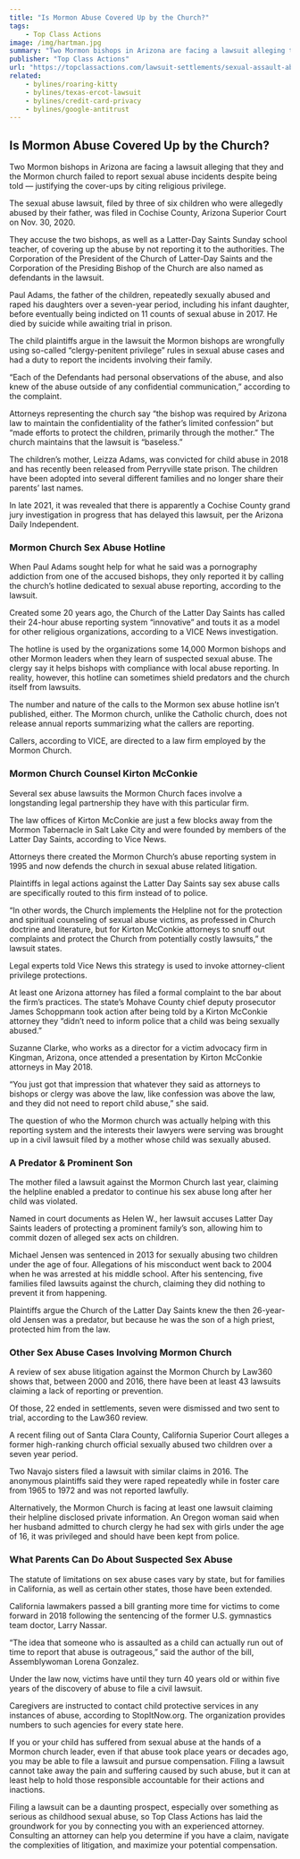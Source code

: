 ```yaml
---
title: "Is Mormon Abuse Covered Up by the Church?"
tags: 
    - Top Class Actions
image: /img/hartman.jpg
summary: "Two Mormon bishops in Arizona are facing a lawsuit alleging that they and the Mormon church failed to report sexual abuse incidents despite being told — justifying the cover-ups by citing religious privilege."
publisher: "Top Class Actions"
url: "https://topclassactions.com/lawsuit-settlements/sexual-assault-abuse/is-mormon-abuse-covered-up-by-the-church/"
related: 
    - bylines/roaring-kitty
    - bylines/texas-ercot-lawsuit
    - bylines/credit-card-privacy
    - bylines/google-antitrust
---
```

## Is Mormon Abuse Covered Up by the Church?

Two Mormon bishops in Arizona are facing a lawsuit alleging that they and the Mormon church failed to report sexual abuse incidents despite being told — justifying the cover-ups by citing religious privilege.

The sexual abuse lawsuit, filed by three of six children who were allegedly abused by their father, was filed in Cochise County, Arizona Superior Court on Nov. 30, 2020.

They accuse the two bishops, as well as a Latter-Day Saints Sunday school teacher, of covering up the abuse by not reporting it to the authorities. The Corporation of the President of the Church of Latter-Day Saints and the Corporation of the Presiding Bishop of the Church are also named as defendants in the lawsuit.

Paul Adams, the father of the children, repeatedly sexually abused and raped his daughters over a seven-year period, including his infant daughter, before eventually being indicted on 11 counts of sexual abuse in 2017. He died by suicide while awaiting trial in prison.

The child plaintiffs argue in the lawsuit the Mormon bishops are wrongfully using so-called “clergy-penitent privilege” rules in sexual abuse cases and had a duty to report the incidents involving their family.

“Each of the Defendants had personal observations of the abuse, and also knew of the abuse outside of any confidential communication,” according to the complaint.

Attorneys representing the church say “the bishop was required by Arizona law to maintain the confidentiality of the father’s limited confession” but “made efforts to protect the children, primarily through the mother.” The church maintains that the lawsuit is “baseless.”

The children’s mother, Leizza Adams, was convicted for child abuse in 2018 and has recently been released from Perryville state prison. The children have been adopted into several different families and no longer share their parents’ last names.

In late 2021, it was revealed that there is apparently a Cochise County grand jury investigation in progress that has delayed this lawsuit, per the Arizona Daily Independent.

### Mormon Church Sex Abuse Hotline

When Paul Adams sought help for what he said was a pornography addiction from one of the accused bishops, they only reported it by calling the church’s hotline dedicated to sexual abuse reporting, according to the lawsuit.

Created some 20 years ago, the Church of the Latter Day Saints has called their 24-hour abuse reporting system “innovative” and touts it as a model for other religious organizations, according to a VICE News investigation.

The hotline is used by the organizations some 14,000 Mormon bishops and other Mormon leaders when they learn of suspected sexual abuse.  The clergy say it helps bishops with compliance with local abuse reporting. In reality, however, this hotline can sometimes shield predators and the church itself from lawsuits.

The number and nature of the calls to the Mormon sex abuse hotline isn’t published, either. The Mormon church, unlike the Catholic church, does not release annual reports summarizing what the callers are reporting.

Callers, according to VICE, are directed to a law firm employed by the Mormon Church.

### Mormon Church Counsel Kirton McConkie

Several sex abuse lawsuits the Mormon Church faces involve a longstanding legal partnership they have with this particular firm.

The law offices of Kirton McConkie are just a few blocks away from the Mormon Tabernacle in Salt Lake City and were founded by members of the Latter Day Saints, according to Vice News.

Attorneys there created the Mormon Church’s abuse reporting system in 1995 and now defends the church in sexual abuse related litigation.

Plaintiffs in legal actions against the Latter Day Saints say sex abuse calls are specifically routed to this firm instead of to police.

“In other words, the Church implements the Helpline not for the protection and spiritual counseling of sexual abuse victims, as professed in Church doctrine and literature, but for Kirton McConkie attorneys to snuff out complaints and protect the Church from potentially costly lawsuits,” the lawsuit states.

Legal experts told Vice News this strategy is used to invoke attorney-client privilege protections.

At least one Arizona attorney has filed a formal complaint to the bar about the firm’s practices. The state’s Mohave County chief deputy prosecutor James Schoppmann took action after being told by a Kirton McConkie attorney they “didn’t need to inform police that a child was being sexually abused.”

Suzanne Clarke, who works as a director for a victim advocacy firm in Kingman, Arizona, once attended a presentation by Kirton McConkie attorneys in May 2018.

“You just got that impression that whatever they said as attorneys to bishops or clergy was above the law, like confession was above the law, and they did not need to report child abuse,” she said.

The question of who the Mormon church was actually helping with this reporting system and the interests their lawyers were serving was brought up in a civil lawsuit filed by a mother whose child was sexually abused.

### A Predator & Prominent Son

The mother filed a lawsuit against the Mormon Church last year, claiming the helpline enabled a predator to continue his sex abuse long after her child was violated.

Named in court documents as Helen W., her lawsuit accuses Latter Day Saints leaders of protecting a prominent family’s son, allowing him to commit dozen of alleged sex acts on children.

Michael Jensen was sentenced in 2013 for sexually abusing two children under the age of four. Allegations of his misconduct went back to 2004 when he was arrested at his middle school. After his sentencing, five families filed lawsuits against the church, claiming they did nothing to prevent it from happening.

Plaintiffs argue the Church of the Latter Day Saints knew the then 26-year-old Jensen was a predator, but because he was the son of a high priest, protected him from the law.

### Other Sex Abuse Cases Involving Mormon Church

A review of sex abuse litigation against the Mormon Church by Law360 shows that, between 2000 and 2016, there have been at least 43 lawsuits claiming a lack of reporting or prevention.

Of those, 22 ended in settlements, seven were dismissed and two sent to trial, according to the Law360 review.

A recent filing out of Santa Clara County, California Superior Court alleges a former high-ranking church official sexually abused two children over a seven year period.

Two Navajo sisters filed a lawsuit with similar claims in 2016. The anonymous plaintiffs said they were raped repeatedly while in foster care from 1965 to 1972 and was not reported lawfully.

Alternatively, the Mormon Church is facing at least one lawsuit claiming their helpline disclosed private information. An Oregon woman said when her husband admitted to church clergy he had sex with girls under the age of 16, it was privileged and should have been kept from police.

### What Parents Can Do About Suspected Sex Abuse

The statute of limitations on sex abuse cases vary by state, but for families in California, as well as certain other states, those have been extended.

California lawmakers passed a bill granting more time for victims to come forward in 2018 following the sentencing of the former U.S. gymnastics team doctor, Larry Nassar.

“The idea that someone who is assaulted as a child can actually run out of time to report that abuse is outrageous,” said the author of the bill, Assemblywoman Lorena Gonzalez.

Under the law now, victims have until they turn 40 years old or within five years of the discovery of abuse to file a civil lawsuit.

Caregivers are instructed to contact child protective services in any instances of abuse, according to StopItNow.org. The organization provides numbers to such agencies for every state here.

If you or your child has suffered from sexual abuse at the hands of a Mormon church leader, even if that abuse took place years or decades ago, you may be able to file a lawsuit and pursue compensation. Filing a lawsuit cannot take away the pain and suffering caused by such abuse, but it can at least help to hold those responsible accountable for their actions and inactions.

Filing a lawsuit can be a daunting prospect, especially over something as serious as childhood sexual abuse, so Top Class Actions has laid the groundwork for you by connecting you with an experienced attorney. Consulting an attorney can help you determine if you have a claim, navigate the complexities of litigation, and maximize your potential compensation.
